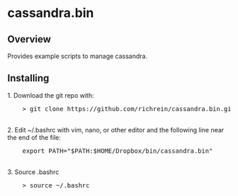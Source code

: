 # cassandra.bin
## Overview
Provides example scripts to manage cassandra.


## Installing


<sp>1. Download the git repo with:
<pre>
    > git clone https://github.com/richrein/cassandra.bin.git
</pre>

<br>2. Edit ~/.bashrc with vim, nano, or other editor and the following line near the end of the file:
<pre>
    export PATH="$PATH:$HOME/Dropbox/bin/cassandra.bin"
</pre>

<br>
3. Source .bashrc
<pre>
    > source ~/.bashrc
</pre>
